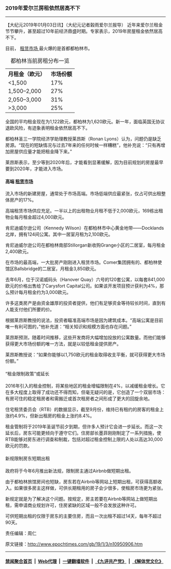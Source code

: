 ### 2019年爱尔兰房租依然居高不下
------------------------

<p>
 【大纪元2019年01月03日讯】（大纪元记者榖雨爱尔兰报导）
 <span style="font-weight: 400;">
  近年来爱尔兰租金节节攀升，甚至超过10年前经济鼎盛时期。专家表示，2019年房屋租金依然居高不下。
 </span>
</p>
<p>
 目前，
 <a href="http://www.epochtimes.com/gb/tag/%E7%A7%9F%E8%B5%81%E5%B8%82%E5%9C%BA.html">
  租赁市场
 </a>
 最火爆的是首都都柏林市。
</p>
<table style="width: 50%; font-size: 120%;">
 <caption>
  都柏林当前房租分布一览
 </caption>
 <tbody>
  <tr>
   <th>
    月租金（欧元）
   </th>
   <th>
    市场份额
   </th>
  </tr>
  <tr>
   <td>
    &lt;1,500
   </td>
   <td>
    17%
   </td>
  </tr>
  <tr>
   <td>
    1,500–2,000
   </td>
   <td>
    27%
   </td>
  </tr>
  <tr>
   <td>
    2,050–3,000
   </td>
   <td>
    31%
   </td>
  </tr>
  <tr>
   <td>
    &gt;3,000
   </td>
   <td>
    25%
   </td>
  </tr>
 </tbody>
</table>
<p>
 <span style="font-weight: 400;">
  全国的平均租金现在为1,122欧元，都柏林为1,620欧元。新一年，面临英国无协议退欧风险，有迹象表明租金依然居高不下。
 </span>
</p>
<p>
 都柏林圣三一学院经济学助理教授莱昂斯（Ronan Lyons）认为，问题仍是缺乏房源。“现在的短缺情况与过去7年来的任何时候一样糟糕”，他补充说：“只有再增加房屋供应量才能把租金降下来。”
</p>
<p>
 莱昂斯表示，至少等到2020年后，才能看到显著缓解，因为目前规划的房屋最早要到2020年，才能进入市场。
</p>
<h4>
 高端
 <a href="http://www.epochtimes.com/gb/tag/%E7%A7%9F%E8%B5%81%E5%B8%82%E5%9C%BA.html">
  租赁市场
 </a>
</h4>
<p>
 流入市场的新建房屋，通常处于市场高端。市场低端供应最紧张，仅占可供出租整体房产的17%。
</p>
<p>
 高端租赁市场供应充足。一半以上的出租物业月租不低于2,000欧元，169栋出租物业每月租金超过4,000欧元。
</p>
<p>
 肯尼迪威尔逊公司（Kennedy Wilson）在都柏林市中心黄金地带——Docklands北岸，拥有124间公寓。其中一居室月租为2,100欧元。
</p>
<p>
 肯尼迪威尔逊公司在都柏林南部Stillorgan新收购Grange小区的二居室，每月租金2,400欧元。
</p>
<p>
 在市场的最高端，一大批房产刚刚进入租赁市场。Comer集团拥有的、都柏林使馆区Ballsbridge的二居室，月租金3,850欧元。
</p>
<p>
 去年6月，位于汉诺威码头（Hanover Quay）六号的120套公寓，以每套841,000欧元的价格出售给了Carysfort Capital公司。如果该开发项目预计获利为4%，那么预计每月租金约为3,000欧元。
</p>
<p>
 许多这类房产是由资金雄厚的投资者提供，他们有足够资金等待较长时间，直到有人能支付他们所要的价。
</p>
<p>
 根据莱昂斯教授的说法，投资者瞄准高端市场是因为建筑成本。“高端公寓是目前唯一有利可图的，”他补充道：“相关知识和规模方面也存在问题。”
</p>
<p>
 莱昂斯预测，随着时间推移，这些开发商将大幅增加投放的公寓数量。而他们能够获得更大市场份额的唯一方法，就是以较低租金提供房产。
</p>
<p>
 <span style="font-weight: 400;">
  莱昂斯教授说：“如果你能够以1,750欧元的租金取得收支平衡，就可获得更大市场份额。”
 </span>
</p>
<h4>
 <span style="font-weight: 400;">
  “租金限制政策”或延长
 </span>
</h4>
<p>
 <span style="font-weight: 400;">
  2016年引入的租金控制，将某些地区的租金增幅限制在4%，以减缓租金增长。它在多大程度上取得了成功还不得而知，但毫无疑问的是，它创造了一个双层市场：有房可住的稳定租房者和需搬迁或首次租房者之间形成了更大的回旋余地。
 </span>
</p>
<p>
 <span style="font-weight: 400;">
  住宅租赁委员会（RTB）的数据显示，截至9月份，维持已有租约的房客的租金上涨约4.9%，但新出租房的租金上涨约8.4%。
 </span>
</p>
<p>
 <span style="font-weight: 400;">
  租金管制将于2019年圣诞节前夕到期，但许多人预计它会进一步延长。而这一次延长后，房东可能更倾向于遵守它们。住房部长墨菲刚刚制定了一系列措施，使RTB能够对房东进行调查和制裁，包括对超过租金控制上限的人处以高达30,000欧元的罚款。
 </span>
</p>
<h4>
 <span style="font-weight: 400;">
  新规限制房东短期出租
 </span>
</h4>
<p>
 <span style="font-weight: 400;">
  政府将于今年6月推出新法规，限制房主通过Airbnb做短期出租。
 </span>
</p>
<p>
 <span style="font-weight: 400;">
  由于都柏林旅馆房间也短缺，房东若在Airbnb等网站上短期出租，可获得高额收入。如果很多房主这样做，可供长期租用的房子会少很多，使租房市场更为紧张。
 </span>
</p>
<p>
 <span style="font-weight: 400;">
  新规定就是为了解决这个问题。按规定，房主若要在Airbnb等网站上做短期出租，需申请商业规划许可，住房紧缺的区域一般不会发放这种许可。
 </span>
</p>
<p>
 可供短期出租的仅限于房东的主要住房，而且一次出租不超过14天，每年不超过90天。
</p>
<p>
 责任编辑：周仁
</p>

原文链接：http://www.epochtimes.com/gb/19/1/3/n10950906.htm


------------------------
#### [禁闻聚合首页](https://github.com/gfw-breaker/banned-news/blob/master/README.md) &nbsp;|&nbsp; [Web代理](https://github.com/gfw-breaker/open-proxy/blob/master/README.md) &nbsp;|&nbsp; [一键翻墙软件](https://github.com/gfw-breaker/nogfw/blob/master/README.md) &nbsp;|&nbsp; [《九评共产党》](https://github.com/gfw-breaker/9ping.md/blob/master/README.md#九评之一评共产党是什么) &nbsp;|&nbsp; [《解体党文化》](https://github.com/gfw-breaker/jtdwh.md/blob/master/README.md#绪论)